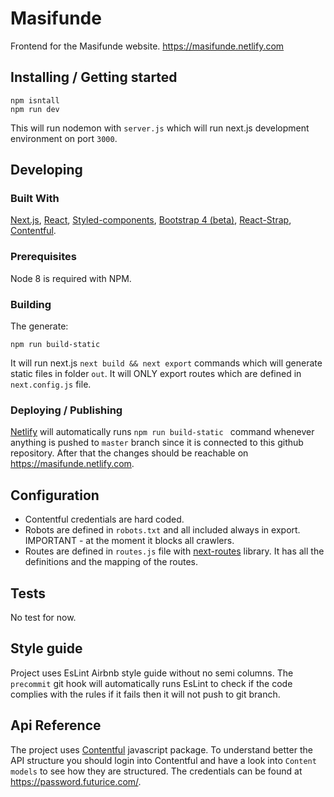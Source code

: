 # Masifunde

Frontend for the Masifunde website. https://masifunde.netlify.com

## Installing / Getting started

```shell
npm isntall
npm run dev
```

This will run nodemon with `server.js` which will run next.js development environment on port
`3000`.

## Developing

### Built With

[Next.js](https://github.com/zeit/next.js/), [React](https://reactjs.org/),
[Styled-components](https://www.styled-components.com/),
[Bootstrap 4 (beta)](https://getbootstrap.com), [React-Strap](https://reactstrap.github.io),
[Contentful](https://www.contentful.com/).

### Prerequisites

Node 8 is required with NPM.

### Building

The generate:

```shell
npm run build-static
```

It will run next.js `next build && next export` commands which will generate static files in folder
`out`. It will ONLY export routes which are defined in `next.config.js` file.

### Deploying / Publishing

[Netlify](https://www.netlify.com/) will automatically runs `npm run build-static
` command whenever anything is pushed to `master` branch since it is
connected to this github repository. After that the changes should be reachable on https://masifunde.netlify.com.

## Configuration

* Contentful credentials are hard coded.
* Robots are defined in `robots.txt` and all included always in export. IMPORTANT - at the moment it
  blocks all crawlers.
* Routes are defined in `routes.js` file with
  [next-routes](https://www.npmjs.com/package/next-routes) library. It has all the definitions and
  the mapping of the routes.

## Tests

No test for now.

## Style guide

Project uses EsLint Airbnb style guide without no semi columns. The `precommit` git hook will
automatically runs EsLint to check if the code complies with the rules if it fails then it will not
push to git branch.

## Api Reference

The project uses [Contentful](https://www.contentful.com/) javascript package. To understand better
the API structure you should login into Contentful and have a look into `Content models` to see how
they are structured. The credentials can be found at https://password.futurice.com/.
